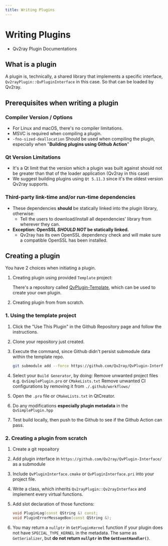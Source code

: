 ```yaml
---
title: Writing Plugins
---
```


# Writing Plugins

- Qv2ray Plugin Documentations

## What is a plugin

A plugin is, technically, a shared library that implements a specific interface, `Qv2rayPlugin::QvPluginInterface` in this case. So that can be loaded by Qv2ray.

## Prerequisites when writing a plugin

### Compiler Version / Options

- For Linux and macOS, there's no compiler limitations.
- MSVC is required when compiling a plugin.
- `-fno-sized-deallocation` Should be used when compiling the plugin, especially when "**Building plugins using Github Action**"

### Qt Version Limitations

- It's a Qt limit that the version which a plugin was built against should not be greater than that of the loader application (Qv2ray in this case)
- We suggest building plugins using `Qt 5.11.3` since it's the oldest version Qv2ray supports.

### Third-party link-time and/or run-time dependencies

- These dependencies **should** be statically linked into the plugin library, otherwise:
  - Tell the users to download/install all dependencies' library from wherever they can.
- **Exception: OpenSSL _SHOULD NOT_ be statically linked.**
  - Qv2ray has its own OpenSSL dependency check and will make sure a compatible OpenSSL has been installed.

## Creating a plugin

You have 2 choices when initiating a plugin.

1. Creating plugin using provided `Template` project:

   There's a repository called [QvPlugin-Template](https://github.com/Qv2ray/QvPlugin-Template), which can be used to create your own plugin.

2. Creating plugin from from scratch.

### 1. Using the template project

1. Click the "Use This Plugin" in the Github Repository page and follow the instructions.
2. Clone your repository just created.
3. Execute the command, since Github didn't persist submodule data within the template repo.

   ```bash
   git submodule add --force https://github.com/Qv2ray/QvPlugin-Interface/ ./interface
   ```

4. Select your `Build Generator`, by doing:
   Remove unwanted project files e.g. `QvSimplePlugin.pro` or `CMakeLists.txt`
   Remove unwanted CI configurations by removing it from `./.github/workflows/`

5. Open the `.pro` file or `CMakeLists.txt` in QtCreator.
6. Do any modifications **especially plugin metadata** in the `QvSimplePlugin.hpp`
7. Test build locally, then push to the Github to see if the Github Action can pass.

### 2. Creating a plugin from scratch

1. Create a git repoaitory
2. Add plugin interface in `https://github.com/Qv2ray/QvPlugin-Interface/` as a submodule
3. Include `QvPluginInterface.cmake` or `QvPluginInterface.pri` into your project file.
4. Write a class, which inherits `Qv2rayPlugin::Qv2rayInterface` and implement every virtual functions.
5. Add slot declaration of those functions:

   ```cpp
   void PluginLog(const QString &) const;
   void PluginErrorMessageBox(const QString &);
   ```

6. You may return a `nullptr` in `GetPluginKernel` function if your plugin does not have `SPECIAL_TYPE_KERNEL` in the metadata.
   The same as `GetSerializer`, but **do not return `nullptr` in the `GetEventHandler()`**.
